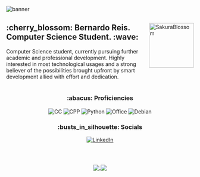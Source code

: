 ![banner](https://i.imgur.com/qURfXXU.png)

<div>
  <img align="right" alt="SakuraBlossom" height="120" src="https://31.media.tumblr.com/931093d04e7cf5d9b70fe23bbf61ba59/tumblr_mqejjcSLaZ1rwai13o1_500.gif">
  <h2> :cherry_blossom: Bernardo Reis. Computer Science Student. :wave: </h2>
  <p>Computer Science student, currently pursuing further academic and professional development. Highly interested in most technological usages and a strong believer of the possibilities brought upfront by smart development allied with effort and dedication.</p>
</div>

<h1></h1>

<div align="center" style="display: inline_block">
  <h3 align="center"> :abacus: Proficiencies </h3>
  <img align="center" alt="CC" src="https://img.shields.io/badge/C-00599C?style=for-the-badge&logo=c&logoColor=white">
  <img align="center" alt="CPP" src="https://img.shields.io/badge/C%2B%2B-00599C?style=for-the-badge&logo=c%2B%2B&logoColor=white">
  <img align="center" alt="Python" src="https://img.shields.io/badge/Python-3776AB?style=for-the-badge&logo=python&logoColor=white">
  <img align="center" alt="Office" src="https://img.shields.io/badge/Microsoft_Office-D83B01?style=for-the-badge&logo=microsoft-office&logoColor=white">
  <img align="center" alt="Debian" src="https://img.shields.io/badge/Debian-A81D33?style=for-the-badge&logo=debian&logoColor=white">
</div>



<div align="center">
  <h3 align="center"> :busts_in_silhouette: Socials </h3>
  <a align="center" href="https://www.linkedin.com/in/bernardo-reis-de-almeida-005270216/"><img align="center" alt="LinkedIn" src="https://img.shields.io/badge/LinkedIn-0077B5?style=for-the-badge&logo=linkedin&logoColor=white"></a>
</div>

<div align="center">
  <h1></h1><br>
  <a href="https://github.com/anuraghazra/github-readme-stats">
  <img align="center" src="https://github-readme-stats.vercel.app/api?username=bereis01&show_icons=true&theme=radical" />
  </a>
  <a href="https://github.com/anuraghazra/convoychat">
  <img align="center" src="https://github-readme-stats.vercel.app/api/top-langs/?username=bereis01&theme=radical" />
</a>
</div>
